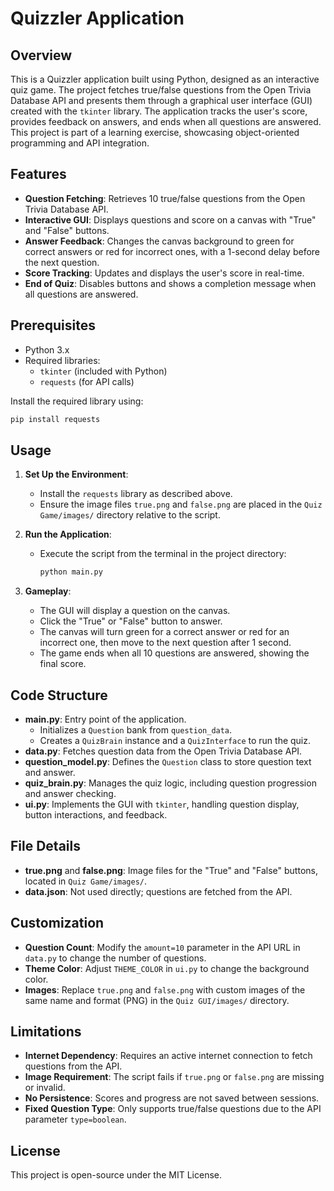 # Quizzler Application

## Overview

This is a Quizzler application built using Python, designed as an interactive quiz game. The project fetches true/false questions from the Open Trivia Database API and presents them through a graphical user interface (GUI) created with the `tkinter` library. The application tracks the user's score, provides feedback on answers, and ends when all questions are answered. This project is part of a learning exercise, showcasing object-oriented programming and API integration.

## Features

- **Question Fetching**: Retrieves 10 true/false questions from the Open Trivia Database API.
- **Interactive GUI**: Displays questions and score on a canvas with "True" and "False" buttons.
- **Answer Feedback**: Changes the canvas background to green for correct answers or red for incorrect ones, with a 1-second delay before the next question.
- **Score Tracking**: Updates and displays the user's score in real-time.
- **End of Quiz**: Disables buttons and shows a completion message when all questions are answered.

## Prerequisites

- Python 3.x
- Required libraries:
  - `tkinter` (included with Python)
  - `requests` (for API calls)

Install the required library using:

```bash
pip install requests
```

## Usage

1. **Set Up the Environment**:

   - Install the `requests` library as described above.
   - Ensure the image files `true.png` and `false.png` are placed in the `Quiz Game/images/` directory relative to the script.

2. **Run the Application**:

   - Execute the script from the terminal in the project directory:

     ```bash
     python main.py
     ```

3. **Gameplay**:

   - The GUI will display a question on the canvas.
   - Click the "True" or "False" button to answer.
   - The canvas will turn green for a correct answer or red for an incorrect one, then move to the next question after 1 second.
   - The game ends when all 10 questions are answered, showing the final score.

## Code Structure

- **main.py**: Entry point of the application.
  - Initializes a `Question` bank from `question_data`.
  - Creates a `QuizBrain` instance and a `QuizInterface` to run the quiz.
- **data.py**: Fetches question data from the Open Trivia Database API.
- **question_model.py**: Defines the `Question` class to store question text and answer.
- **quiz_brain.py**: Manages the quiz logic, including question progression and answer checking.
- **ui.py**: Implements the GUI with `tkinter`, handling question display, button interactions, and feedback.

## File Details

- **true.png** and **false.png**: Image files for the "True" and "False" buttons, located in `Quiz Game/images/`.
- **data.json**: Not used directly; questions are fetched from the API.

## Customization

- **Question Count**: Modify the `amount=10` parameter in the API URL in `data.py` to change the number of questions.
- **Theme Color**: Adjust `THEME_COLOR` in `ui.py` to change the background color.
- **Images**: Replace `true.png` and `false.png` with custom images of the same name and format (PNG) in the `Quiz GUI/images/` directory.

## Limitations

- **Internet Dependency**: Requires an active internet connection to fetch questions from the API.
- **Image Requirement**: The script fails if `true.png` or `false.png` are missing or invalid.
- **No Persistence**: Scores and progress are not saved between sessions.
- **Fixed Question Type**: Only supports true/false questions due to the API parameter `type=boolean`.

## License

This project is open-source under the MIT License.